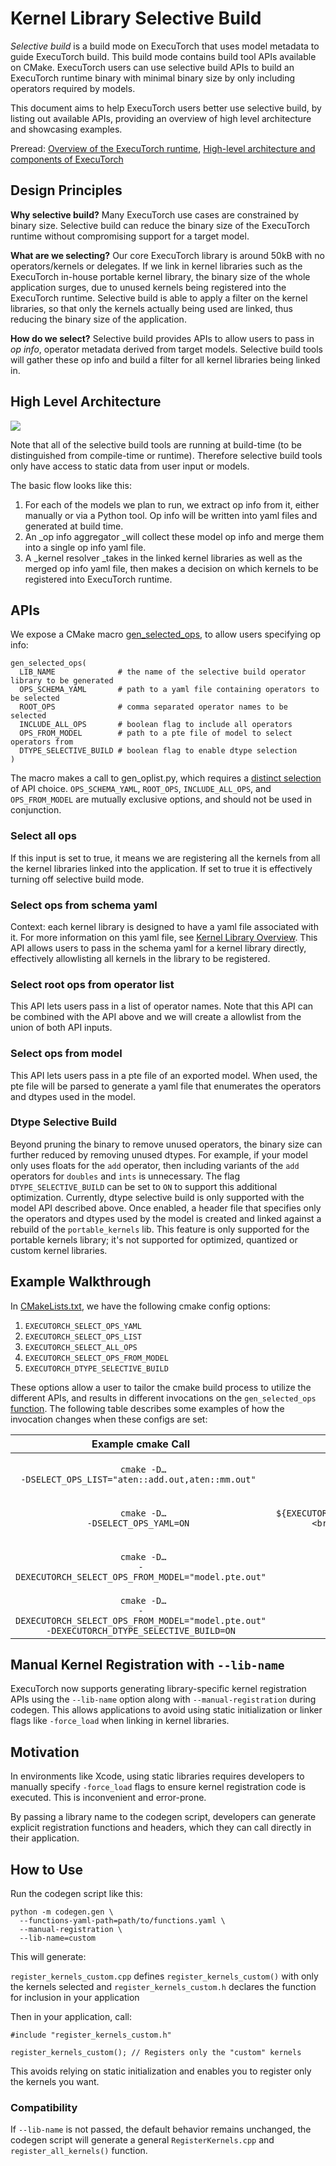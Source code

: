 # Kernel Library Selective Build

_Selective build_ is a build mode on ExecuTorch that uses model metadata to guide ExecuTorch build. This build mode contains build tool APIs available on CMake. ExecuTorch users can use selective build APIs to build an ExecuTorch runtime binary with minimal binary size by only including operators required by models.

This document aims to help ExecuTorch users better use selective build, by listing out available APIs, providing an overview of high level architecture and showcasing examples.

Preread: [Overview of the ExecuTorch runtime](runtime-overview.md), [High-level architecture and components of ExecuTorch](getting-started-architecture.md)


## Design Principles

**Why selective build?** Many ExecuTorch use cases are constrained by binary size. Selective build can reduce the binary size of the ExecuTorch runtime without compromising support for a target model.

**What are we selecting?** Our core ExecuTorch library is around 50kB with no operators/kernels or delegates. If we link in kernel libraries such as the ExecuTorch in-house portable kernel library, the binary size of the whole application surges, due to unused kernels being registered into the ExecuTorch runtime. Selective build is able to apply a filter on the kernel libraries, so that only the kernels actually being used are linked, thus reducing the binary size of the application.

**How do we select?** Selective build provides APIs to allow users to pass in _op info_, operator metadata derived from target models. Selective build tools will gather these op info and build a filter for all kernel libraries being linked in.


## High Level Architecture



![](_static/img/kernel-library-selective-build.png)


Note that all of the selective build tools are running at build-time (to be distinguished from compile-time or runtime). Therefore selective build tools only have access to static data from user input or models.

The basic flow looks like this:



1. For each of the models we plan to run, we extract op info from it, either manually or via a Python tool. Op info will be written into yaml files and generated at build time.
2. An _op info aggregator _will collect these model op info and merge them into a single op info yaml file.
3. A _kernel resolver _takes in the linked kernel libraries as well as the merged op info yaml file, then makes a decision on which kernels to be registered into ExecuTorch runtime.


## APIs

We expose a CMake macro [gen_selected_ops](https://github.com/pytorch/executorch/blob/main/tools/cmake/Codegen.cmake#L12), to allow users specifying op info:

```
gen_selected_ops(
  LIB_NAME              # the name of the selective build operator library to be generated
  OPS_SCHEMA_YAML       # path to a yaml file containing operators to be selected
  ROOT_OPS              # comma separated operator names to be selected
  INCLUDE_ALL_OPS       # boolean flag to include all operators
  OPS_FROM_MODEL        # path to a pte file of model to select operators from
  DTYPE_SELECTIVE_BUILD # boolean flag to enable dtype selection
)
```

The macro makes a call to gen_oplist.py, which requires a [distinct selection](https://github.com/BujSet/executorch/blob/main/codegen/tools/gen_oplist.py#L222-L228) of API choice. `OPS_SCHEMA_YAML`, `ROOT_OPS`, `INCLUDE_ALL_OPS`, and `OPS_FROM_MODEL` are mutually exclusive options, and should not be used in conjunction. 

### Select all ops

If this input is set to true, it means we are registering all the kernels from all the kernel libraries linked into the application. If set to true it is effectively turning off selective build mode.


### Select ops from schema yaml

Context: each kernel library is designed to have a yaml file associated with it. For more information on this yaml file, see [Kernel Library Overview](kernel-library-overview.md). This API allows users to pass in the schema yaml for a kernel library directly, effectively allowlisting all kernels in the library to be registered.


### Select root ops from operator list

This API lets users pass in a list of operator names. Note that this API can be combined with the API above and we will create a allowlist from the union of both API inputs.

### Select ops from model

This API lets users pass in a pte file of an exported model. When used, the pte file will be parsed to generate a yaml file that enumerates the operators and dtypes used in the model. 

### Dtype Selective Build

Beyond pruning the binary to remove unused operators, the binary size can further reduced by removing unused dtypes. For example, if your model only uses floats for the `add` operator, then including variants of the `add` operators for `doubles` and `ints` is unnecessary. The flag `DTYPE_SELECTIVE_BUILD` can be set to `ON` to support this additional optimization. Currently, dtype selective build is only supported with the model API described above. Once enabled, a header file that specifies only the operators and dtypes used by the model is created and linked against a rebuild of the `portable_kernels` lib. This feature is only supported for the portable kernels library; it's not supported for optimized, quantized or custom kernel libraries.

## Example Walkthrough

In [CMakeLists.txt](https://github.com/BujSet/executorch/blob/main/examples/selective_build/CMakeLists.txt#L48-L72), we have the following cmake config options:

1. `EXECUTORCH_SELECT_OPS_YAML`
2. `EXECUTORCH_SELECT_OPS_LIST`
3. `EXECUTORCH_SELECT_ALL_OPS`
4. `EXECUTORCH_SELECT_OPS_FROM_MODEL`
5. `EXECUTORCH_DTYPE_SELECTIVE_BUILD`

These options allow a user to tailor the cmake build process to utilize the different APIs, and results in different invocations on the `gen_selected_ops` [function](https://github.com/BujSet/executorch/blob/main/examples/selective_build/CMakeLists.txt#L110-L123). The following table describes some examples of how the invocation changes when these configs are set:

| Example cmake Call | Resultant `gen_selected_ops` Invocation |
| :----: | :---:| 
|<code><br>  cmake -D… -DSELECT_OPS_LIST="aten::add.out,aten::mm.out" <br></code> | <code><br>  gen_selected_ops("" "${SELECT_OPS_LIST}" "" "" "") <br></code> |
|<code><br> cmake -D… -DSELECT_OPS_YAML=ON <br></code> | <code><br>  set(_custom_ops_yaml ${EXECUTORCH_ROOT}/examples/portable/custom_ops/custom_ops.yaml) <br> gen_selected_ops("${_custom_ops_yaml}" "" "") <br></code> |
|<code><br> cmake -D… -DEXECUTORCH_SELECT_OPS_FROM_MODEL="model.pte.out" <br></code> | <code><br> gen_selected_ops("" "" "" "${_model_path}" "") <br></code> |
|<code><br> cmake -D… -DEXECUTORCH_SELECT_OPS_FROM_MODEL="model.pte.out" -DEXECUTORCH_DTYPE_SELECTIVE_BUILD=ON<br></code> | <code><br> gen_selected_ops("" "" "" "${_model_path}" "ON") <br></code> |


## Manual Kernel Registration with `--lib-name`
ExecuTorch now supports generating library-specific kernel registration APIs using the `--lib-name` option along with `--manual-registration` during codegen. This allows applications to avoid using static initialization or linker flags like `-force_load` when linking in kernel libraries.

## Motivation
In environments like Xcode, using static libraries requires developers to manually specify `-force_load` flags to ensure kernel registration code is executed. This is inconvenient and error-prone.

By passing a library name to the codegen script, developers can generate explicit registration functions and headers, which they can call directly in their application.

## How to Use
Run the codegen script like this:

```
python -m codegen.gen \
  --functions-yaml-path=path/to/functions.yaml \
  --manual-registration \
  --lib-name=custom
```
This will generate:

`register_kernels_custom.cpp` defines `register_kernels_custom()` with only the kernels selected and `register_kernels_custom.h` declares the function for inclusion in your application

Then in your application, call:

```
#include "register_kernels_custom.h"

register_kernels_custom(); // Registers only the "custom" kernels
```

This avoids relying on static initialization and enables you to register only the kernels you want.

### Compatibility
If `--lib-name` is not passed, the default behavior remains unchanged, the codegen script will generate a general `RegisterKernels.cpp` and `register_all_kernels()` function.